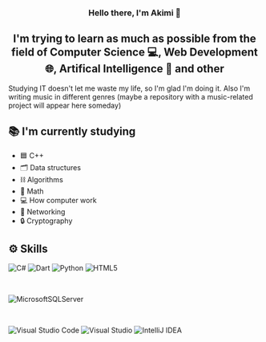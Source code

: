 <h3 align="center">
Hello there, I'm Akimi 👋
</h3>

<h2 align="center">
I'm trying to learn as much as possible from the field of Computer Science 💻, Web Development 🌐, Artifical Intelligence 🧠 and other
</h2>

Studying IT doesn't let me waste my life, so I'm glad I'm doing it. Also I'm writing music in different genres (maybe a repository with a music-related project will appear here someday)

## 📚 I'm currently studying

- 🟦 C++
- 🗂️ Data structures
- ⛓️ Algorithms
- 🔢 Math
- 💻 How computer work
- 🛜 Networking
- 🔒 Cryptography

## ⚙️ Skills

![C#](https://img.shields.io/badge/c%23-%23239120.svg?style=for-the-badge&logo=csharp&logoColor=white)
![Dart](https://img.shields.io/badge/dart-%230175C2.svg?style=for-the-badge&logo=dart&logoColor=white)
![Python](https://img.shields.io/badge/python-3670A0?style=for-the-badge&logo=python&logoColor=ffdd54)
![HTML5](https://img.shields.io/badge/html5-%23E34F26.svg?style=for-the-badge&logo=html5&logoColor=white)

<br>

![MicrosoftSQLServer](https://img.shields.io/badge/Microsoft%20SQL%20Server-CC2927?style=for-the-badge&logo=microsoft%20sql%20server&logoColor=white)

<br>

![Visual Studio Code](https://img.shields.io/badge/Visual%20Studio%20Code-0078d7.svg?style=for-the-badge&logo=visual-studio-code&logoColor=white)
![Visual Studio](https://img.shields.io/badge/Visual%20Studio-5C2D91.svg?style=for-the-badge&logo=visual-studio&logoColor=white)
![IntelliJ IDEA](https://img.shields.io/badge/IntelliJIDEA-000000.svg?style=for-the-badge&logo=intellij-idea&logoColor=white)
